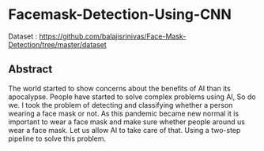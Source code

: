 # Facemask-Detection-Using-CNN

Dataset : https://github.com/balajisrinivas/Face-Mask-Detection/tree/master/dataset

## Abstract
The world started to show concerns about the benefits of AI than its apocalypse. People have started to solve complex problems using AI, So do we. I took the problem of detecting and classifying whether a person wearing a face mask or not. As this pandemic became new normal it is important to wear a face mask and make sure whether people around us wear a face mask. Let us allow AI to take care of that. Using a two-step pipeline to solve this problem.
